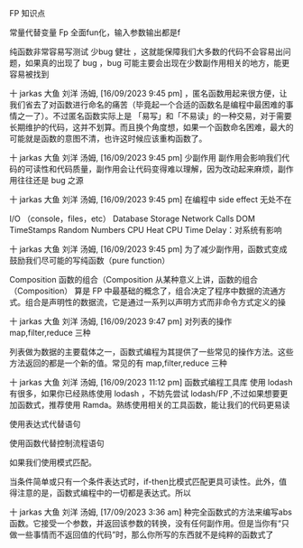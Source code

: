 FP 知识点


常量代替变量
Fp 全面fun化，输入参数输出都是f



纯函数非常容易写测试 少bug 健壮
，这就能保障我们大多数的代码不会容易出问题，如果真的出现了 bug ，bug 可能主要会出现在少数副作用相关的地方，能更容易被找到

十 jarkas 大鱼 刘洋 汤姆, [16/09/2023 9:45 pm]
，匿名函数用起来很方便，让我们省去了对函数进行命名的痛苦（毕竟起一个合适的函数名是编程中最困难的事情之一了）。不过匿名函数实际上是 「易写」和「不易读」的一种交易，对于需要长期维护的代码，这并不划算。而且换个角度想，如果一个函数命名困难，最大的可能就是函数的意图不清，也许这时候应该重构函数了。

十 jarkas 大鱼 刘洋 汤姆, [16/09/2023 9:45 pm]
少副作用
副作用会影响我们代码的可读性和代码质量，副作用会让代码变得难以理解，因为改动起来麻烦，副作用往往还是 bug 之源

十 jarkas 大鱼 刘洋 汤姆, [16/09/2023 9:45 pm]
在编程中 side effect 无处不在

I/O （console，files，etc）
Database Storage
Network Calls
DOM
TimeStamps
Random Numbers
CPU Heat
CPU Time Delay：对系统有影响


十 jarkas 大鱼 刘洋 汤姆, [16/09/2023 9:45 pm]
为了减少副作用，函数式变成鼓励我们尽可能的写纯函数（pure function）



Composition 函数的组合（Composition
从某种意义上讲，函数的组合（Composition） 算是 FP 中最基础的概念了，组合决定了程序中数据的流通方式。组合是声明性的数据流，它是通过一系列以声明方式而非命令方式定义的操

十 jarkas 大鱼 刘洋 汤姆, [16/09/2023 9:47 pm]
对列表的操作  map,filter,reduce 三种

列表做为数据的主要载体之一，函数式编程为其提供了一些常见的操作方法。这些方法返回的都是一个新的值。常见的有 map,filter,reduce 三种



十 jarkas 大鱼 刘洋 汤姆, [16/09/2023 11:12 pm]
函数式编程工具库 使用 lodash 
有很多，如果你已经熟练使用 lodash ，不妨先尝试 lodash/FP ,不过如果想要更加函数式，推荐使用 Ramda。熟练使用相关的工具函数，能让我们的代码更易读

使用表达式代替语句

使用函数代替控制流程语句

如果我们使用模式匹配。

当条件简单或只有一个条件表达式时，if-then比模式匹配更具可读性。此外，值得注意的是，函数式编程中的一切都是表达式。所以

十 jarkas 大鱼 刘洋 汤姆, [17/09/2023 3:36 am]
种完全函数式的方法来编写abs函数。它接受一个参数，并返回该参数的转换，没有任何副作用。但是当你有“只做一些事情而不返回值的代码”时，那么你所写的东西就不是纯粹的函数式了

